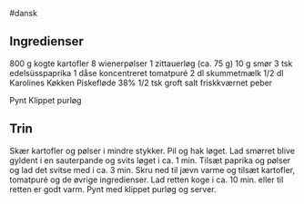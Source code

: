 #dansk 

## Ingredienser
800 g kogte kartofler
8 wienerpølser
1 zittauerløg (ca. 75 g)
10 g smør
3 tsk edelsüsspaprika
1 dåse koncentreret tomatpuré
2 dl skummetmælk
1/2 dl Karolines Køkken Piskefløde 38%
1/2 tsk groft salt
friskkværnet peber

Pynt
Klippet purløg

## Trin
Skær kartofler og pølser i mindre stykker. Pil og hak løget. Lad smørret blive gyldent i en sauterpande og svits løget i ca. 1 min. Tilsæt paprika og pølser og lad det svitse med i ca. 3 min. Skru ned til jævn varme og tilsæt kartofler, tomatpuré og de øvrige ingredienser. Lad retten koge i ca. 10 min. eller til retten er godt varm. Pynt med klippet purløg og server.